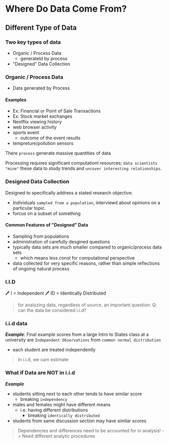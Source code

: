 # Where Do Data Come From?
## Different Type of Data
### Two key types of data
- Organic / Process Data
    - generateld by process 
- "Designed" Data Collection


### Organic / Process Data 
- Data generated by Process 
#### Examples 
- Ex: Financial or Point of Sale Transactions 
- Ex: Stock market exchanges 
- Nextflix viewing history 
- web browser activity 
- sports event
    - outcome of the event results 
- tempreture/pollution sensors 

There `process` generate massive quantities of data

Processing requires significant computationl resources; 
`data scientists "mine"` these data to study trends and `uncover interesting relationships`.

### Designed Data Collection
Designed to specifically address a stated research objective.
- Individuals `sampled from a population`, interviewd about opinions on a particular topic.
- forcus on a subset of something 

#### Common Features of "Designed" Data
- Sampling from populations
- administration of carefully desgined questions 
- typically data sets are much smaller compared to organic/process data sets
    - which means less const for computational perspective
- data collected for very specific reasons, rather than simple reflections of ongoing natural process
### I.I.D
🖊️ I = Independent 
🖊️ ID = Identically Distributed 

> for analyzing data, regardless of source, an important question:
>Q: can the data be considered i.i.d?

### i.i.d data 
***Example***: Final example scores 
from a large Intro to States class at a university are `Independent Observations` from `common normal distribution`
- each student are treated independently 

> In i.i.d, we cam estimate 

### What if Data are NOT in i.i.d
***Example***
- students sitting next to each other tends to have similar score
    - breaking `independency`
- males and females might have different means
    - i.e. having different distributions
        - breaking `identically distributed`
- students from same discussion section may have similar scores 

> Dependencies and differences need to be accounted for in analysis!
> -> Need different analytic procedures


